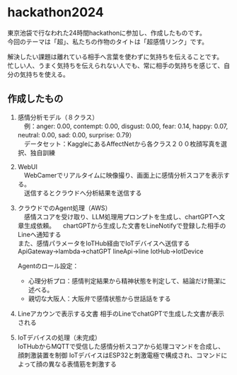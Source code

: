 # hackathon2024
東京池袋で行なわれた24時間hackathonに参加し、作成したものです。  
今回のテーマは「超」、私たちの作物のタイトは「超感情リンク」です。

解決したい課題は離れている相手へ言葉を使わずに気持ちを伝えることです。
忙しい人、うまく気持ちを伝えられない人でも、常に相手の気持ちを感じて、自分の気持ちを使える。


## 作成したもの
1. 感情分析モデル（８クラス）  
    　例：anger: 0.00, contempt: 0.00, disgust: 0.00, fear: 0.14, happy: 0.07, neutral: 0.00, sad: 0.00, surprise: 0.79）  
    　データセット：KaggleにあるAffectNetから各クラス２００枚顔写真を選択、独自訓練

2. WebUI  
    　WebCamerでリアルタイムに映像撮り、画面上に感情分析スコアを表示する。  
    　送信するとクラウドへ分析結果を送信する  

3. クラウドでのAgent処理（AWS）  
    　感情スコアを受け取り、LLM処理用プロンプトを生成し、chartGPTへ文章生成依頼。
    　chartGPTから生成した文書をLineNotifyで登録した相手のLineへ通知する  
      また、感情パラメータをIoTHub経由でIoTデバイスへ送信する　　
    ApiGateway->lambda->chatGPT
    lineApi->line
    IotHub->IotDevice  

    Agentのロール設定：  
    * 心理分析プロ：感情判定結果から精神状態を判定して、結論だけ簡潔に述べる。
    * 親切な大阪人：大阪弁で感情状態から世話話をする  

4. Lineアカウンで表示する文書 
    相手のLineでchatGPTで生成した文書が表示される

5. IoTデバイスの処理（未完成）  
    IoTHubからMQTTで受信した感情分析スコアから処理コマンドを合成し、顔刺激装置を制御
    IoTデバイスはESP32と刺激電極で構成され、コマンドによって顔の異なる表情筋を刺激する

#
